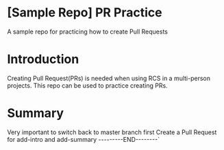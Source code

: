 # [Sample Repo] PR Practice
A sample repo for practicing how to create Pull Requests
# Introduction
Creating Pull Request(PRs) is needed when using RCS in a multi-person projects. This repo can be used to practice creating PRs.
# Summary
Very important to switch back to master branch first
Create a Pull Request for add-intro and add-summary
---------END--------`
